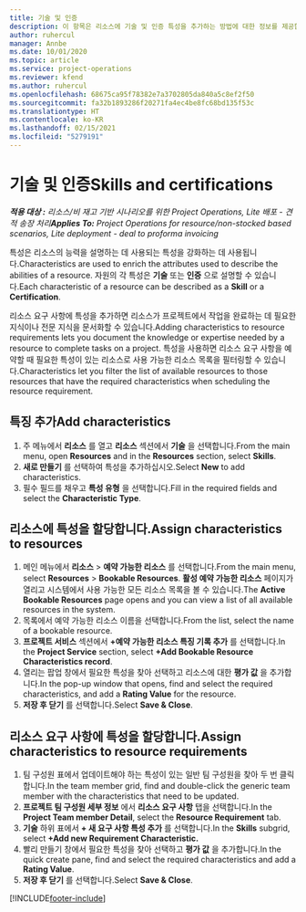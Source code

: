 ```yaml
---
title: 기술 및 인증
description: 이 항목은 리소스에 기술 및 인증 특성을 추가하는 방법에 대한 정보를 제공합니다.
author: ruhercul
manager: Annbe
ms.date: 10/01/2020
ms.topic: article
ms.service: project-operations
ms.reviewer: kfend
ms.author: ruhercul
ms.openlocfilehash: 68675ca95f78382e7a3702805da840a5c8ef2f50
ms.sourcegitcommit: fa32b1893286f20271fa4ec4be8fc68bd135f53c
ms.translationtype: HT
ms.contentlocale: ko-KR
ms.lasthandoff: 02/15/2021
ms.locfileid: "5279191"
---
```

# <a name="skills-and-certifications"></a><span data-ttu-id="6ec12-103">기술 및 인증</span><span class="sxs-lookup"><span data-stu-id="6ec12-103">Skills and certifications</span></span>
<span data-ttu-id="6ec12-104">_**적용 대상 :** 리소스/비 재고 기반 시나리오를 위한 Project Operations, Lite 배포 - 견적 송장 처리_</span><span class="sxs-lookup"><span data-stu-id="6ec12-104">_**Applies To:** Project Operations for resource/non-stocked based scenarios, Lite deployment - deal to proforma invoicing_</span></span>

<span data-ttu-id="6ec12-105">특성은 리소스의 능력을 설명하는 데 사용되는 특성을 강화하는 데 사용됩니다.</span><span class="sxs-lookup"><span data-stu-id="6ec12-105">Characteristics are used to enrich the attributes used to describe the abilities of a resource.</span></span> <span data-ttu-id="6ec12-106">자원의 각 특성은 **기술** 또는 **인증** 으로 설명할 수 있습니다.</span><span class="sxs-lookup"><span data-stu-id="6ec12-106">Each characteristic of a resource can be described as a **Skill** or a **Certification**.</span></span>

<span data-ttu-id="6ec12-107">리소스 요구 사항에 특성을 추가하면 리소스가 프로젝트에서 작업을 완료하는 데 필요한 지식이나 전문 지식을 문서화할 수 있습니다.</span><span class="sxs-lookup"><span data-stu-id="6ec12-107">Adding characteristics to resource requirements lets you document the knowledge or expertise needed by a resource to complete tasks on a project.</span></span> <span data-ttu-id="6ec12-108">특성을 사용하면 리소스 요구 사항을 예약할 때 필요한 특성이 있는 리소스로 사용 가능한 리소스 목록을 필터링할 수 있습니다.</span><span class="sxs-lookup"><span data-stu-id="6ec12-108">Characteristics let you filter the list of available resources to those resources that have the required characteristics when scheduling the resource requirement.</span></span>

## <a name="add-characteristics"></a><span data-ttu-id="6ec12-109">특징 추가</span><span class="sxs-lookup"><span data-stu-id="6ec12-109">Add characteristics</span></span>

1. <span data-ttu-id="6ec12-110">주 메뉴에서 **리소스** 를 열고 **리소스** 섹션에서 **기술** 을 선택합니다.</span><span class="sxs-lookup"><span data-stu-id="6ec12-110">From the main menu, open **Resources** and in the **Resources** section, select **Skills**.</span></span>
2. <span data-ttu-id="6ec12-111">**새로 만들기** 를 선택하여 특성을 추가하십시오.</span><span class="sxs-lookup"><span data-stu-id="6ec12-111">Select **New** to add characteristics.</span></span>
3. <span data-ttu-id="6ec12-112">필수 필드를 채우고 **특성 유형** 을 선택합니다.</span><span class="sxs-lookup"><span data-stu-id="6ec12-112">Fill in the required fields and select the **Characteristic Type**.</span></span>

## <a name="assign-characteristics-to-resources"></a><span data-ttu-id="6ec12-113">리소스에 특성을 할당합니다.</span><span class="sxs-lookup"><span data-stu-id="6ec12-113">Assign characteristics to resources</span></span>

1. <span data-ttu-id="6ec12-114">메인 메뉴에서 **리소스** > **예약 가능한 리소스** 를 선택합니다.</span><span class="sxs-lookup"><span data-stu-id="6ec12-114">From the main menu, select **Resources** > **Bookable Resources**.</span></span> <span data-ttu-id="6ec12-115">**활성 예약 가능한 리소스** 페이지가 열리고 시스템에서 사용 가능한 모든 리소스 목록을 볼 수 있습니다.</span><span class="sxs-lookup"><span data-stu-id="6ec12-115">The **Active Bookable Resources** page opens and you can view a list of all available resources in the system.</span></span>
2. <span data-ttu-id="6ec12-116">목록에서 예약 가능한 리소스 이름을 선택합니다.</span><span class="sxs-lookup"><span data-stu-id="6ec12-116">From the list, select the name of a bookable resource.</span></span>
3. <span data-ttu-id="6ec12-117">**프로젝트 서비스** 섹션에서 **+예약 가능한 리소스 특징 기록 추가** 를 선택합니다.</span><span class="sxs-lookup"><span data-stu-id="6ec12-117">In the **Project Service** section, select **+Add Bookable Resource Characteristics record**.</span></span>
4. <span data-ttu-id="6ec12-118">열리는 팝업 창에서 필요한 특성을 찾아 선택하고 리소스에 대한 **평가 값** 을 추가합니다.</span><span class="sxs-lookup"><span data-stu-id="6ec12-118">In the pop-up window that opens, find and select the required characteristics, and add a **Rating Value** for the resource.</span></span>
5. <span data-ttu-id="6ec12-119">**저장 후 닫기** 를 선택합니다.</span><span class="sxs-lookup"><span data-stu-id="6ec12-119">Select **Save & Close**.</span></span>

## <a name="assign-characteristics-to-resource-requirements"></a><span data-ttu-id="6ec12-120">리소스 요구 사항에 특성을 할당합니다.</span><span class="sxs-lookup"><span data-stu-id="6ec12-120">Assign characteristics to resource requirements</span></span>

1. <span data-ttu-id="6ec12-121">팀 구성원 표에서 업데이트해야 하는 특성이 있는 일반 팀 구성원을 찾아 두 번 클릭합니다.</span><span class="sxs-lookup"><span data-stu-id="6ec12-121">In the team member grid, find and double-click the generic team member with the characteristics that need to be updated.</span></span>
2. <span data-ttu-id="6ec12-122">**프로젝트 팀 구성원 세부 정보** 에서 **리소스 요구 사항** 탭을 선택합니다.</span><span class="sxs-lookup"><span data-stu-id="6ec12-122">In the **Project Team member Detail**, select the **Resource Requirement** tab.</span></span>
3. <span data-ttu-id="6ec12-123">**기술** 하위 표에서 **+ 새 요구 사항 특성 추가** 를 선택합니다.</span><span class="sxs-lookup"><span data-stu-id="6ec12-123">In the **Skills** subgrid, select **+Add new Requirement Characteristic.**</span></span>
4. <span data-ttu-id="6ec12-124">빨리 만들기 창에서 필요한 특성을 찾아 선택하고 **평가 값** 을 추가합니다.</span><span class="sxs-lookup"><span data-stu-id="6ec12-124">In the quick create pane, find and select the required characteristics and add a **Rating Value**.</span></span>
5. <span data-ttu-id="6ec12-125">**저장 후 닫기** 를 선택합니다.</span><span class="sxs-lookup"><span data-stu-id="6ec12-125">Select **Save & Close**.</span></span>

[!INCLUDE[footer-include](../includes/footer-banner.md)]